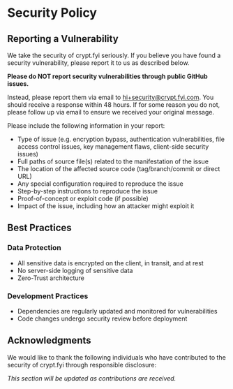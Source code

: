 # Security Policy

## Reporting a Vulnerability

We take the security of crypt.fyi seriously. If you believe you have found a security vulnerability, please report it to us as described below.

**Please do NOT report security vulnerabilities through public GitHub issues.**

Instead, please report them via email to [hi+security@crypt.fyi.com](mailto:hi+security@crypt.fyi.com). You should receive a response within 48 hours. If for some reason you do not, please follow up via email to ensure we received your original message.

Please include the following information in your report:

- Type of issue (e.g. encryption bypass, authentication vulnerabilities, file access control issues, key management flaws, client-side security issues)
- Full paths of source file(s) related to the manifestation of the issue
- The location of the affected source code (tag/branch/commit or direct URL)
- Any special configuration required to reproduce the issue
- Step-by-step instructions to reproduce the issue
- Proof-of-concept or exploit code (if possible)
- Impact of the issue, including how an attacker might exploit it

## Best Practices

### Data Protection

- All sensitive data is encrypted on the client, in transit, and at rest
- No server-side logging of sensitive data
- Zero-Trust architecture

### Development Practices

- Dependencies are regularly updated and monitored for vulnerabilities
- Code changes undergo security review before deployment

## Acknowledgments

We would like to thank the following individuals who have contributed to the security of crypt.fyi through responsible disclosure:

_This section will be updated as contributions are received._
